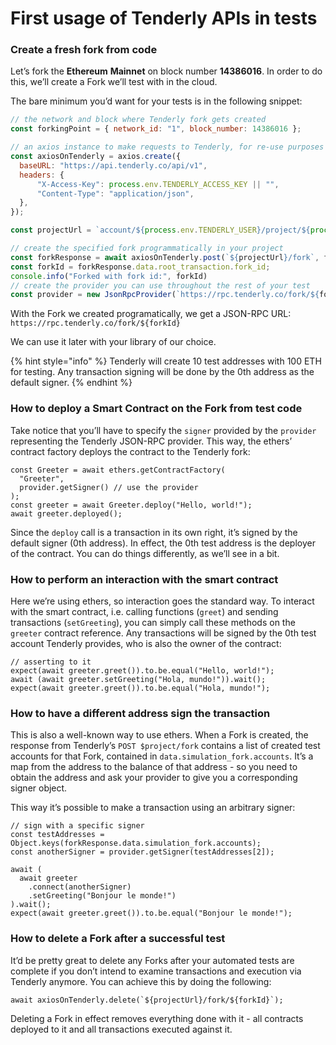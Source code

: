 # First usage of Tenderly APIs in tests

### Create a fresh fork from code

Let’s fork the **Ethereum** **Mainnet** on block number **14386016**. In order to do this, we’ll create a Fork we’ll test with in the cloud.

The bare minimum you’d want for your tests is in the following snippet:

```jsx
// the network and block where Tenderly fork gets created
const forkingPoint = { network_id: "1", block_number: 14386016 };

// an axios instance to make requests to Tenderly, for re-use purposes
const axiosOnTenderly = axios.create({
  baseURL: "https://api.tenderly.co/api/v1",
  headers: {
      "X-Access-Key": process.env.TENDERLY_ACCESS_KEY || "",
      "Content-Type": "application/json",
  },
});

const projectUrl = `account/${process.env.TENDERLY_USER}/project/${process.env.TENDERLY_PROJECT}`;

// create the specified fork programmatically in your project
const forkResponse = await axiosOnTenderly.post(`${projectUrl}/fork`, fork);
const forkId = forkResponse.data.root_transaction.fork_id;
console.info("Forked with fork id:", forkId)
// create the provider you can use throughout the rest of your test
const provider = new JsonRpcProvider(`https://rpc.tenderly.co/fork/${forkId}`);
```

With the Fork we created programatically, we get a JSON-RPC URL: `https://rpc.tenderly.co/fork/${forkId}`

We can use it later with your library of our choice.

{% hint style="info" %}
&#x20;Tenderly will create 10 test addresses with 100 ETH for testing. Any transaction signing will be done by the 0th address as the default signer.
{% endhint %}

### How to deploy a Smart Contract on the Fork from test code

Take notice that you’ll have to specify the `signer` provided by the `provider` representing the Tenderly JSON-RPC provider. This way, the ethers’ contract factory deploys the contract to the Tenderly fork:

```tsx
const Greeter = await ethers.getContractFactory(
  "Greeter",
  provider.getSigner() // use the provider
);
const greeter = await Greeter.deploy("Hello, world!");
await greeter.deployed();
```

Since the `deploy` call is a transaction in its own right, it’s signed by the default signer (0th address). In effect, the 0th test address is the deployer of the contract. You can do things differently, as we’ll see in a bit.

### How to perform an interaction with the smart contract

Here we’re using ethers, so interaction goes the standard way. To interact with the smart contract, i.e. calling functions (`greet`) and sending transactions (`setGreeting`), you can simply call these methods on the `greeter` contract reference. Any transactions will be signed by the 0th test account Tenderly provides, who is also the owner of the contract:

```tsx
// asserting to it
expect(await greeter.greet()).to.be.equal("Hello, world!");
await (await greeter.setGreeting("Hola, mundo!")).wait();
expect(await greeter.greet()).to.be.equal("Hola, mundo!");
```

### How to have a different address sign the transaction

This is also a well-known way to use ethers. When a Fork is created, the response from Tenderly’s `POST $project/fork` contains a list of created test accounts for that Fork, contained in `data.simulation_fork.accounts`. It’s a map from the address to the balance of that address - so you need to obtain the address and ask your provider to give you a corresponding signer object.&#x20;

This way it’s possible to make a transaction using an arbitrary signer:

```tsx
// sign with a specific signer
const testAddresses = Object.keys(forkResponse.data.simulation_fork.accounts);
const anotherSigner = provider.getSigner(testAddresses[2]);

await (
  await greeter
    .connect(anotherSigner)
    .setGreeting("Bonjour le monde!")
).wait();
expect(await greeter.greet()).to.be.equal("Bonjour le monde!");
```

### How to delete a Fork after a successful test

It’d be pretty great to delete any Forks after your automated tests are complete if you don’t intend to examine transactions and execution via Tenderly anymore. You can achieve this by doing the following:

```tsx
await axiosOnTenderly.delete(`${projectUrl}/fork/${forkId}`);
```

Deleting a Fork in effect removes everything done with it - all contracts deployed to it and all transactions executed against it.
